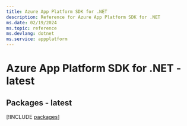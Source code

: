 ```yaml
---
title: Azure App Platform SDK for .NET
description: Reference for Azure App Platform SDK for .NET
ms.date: 02/19/2024
ms.topic: reference
ms.devlang: dotnet
ms.service: appplatform
---
```

# Azure App Platform SDK for .NET - latest
## Packages - latest
[!INCLUDE [packages](app-platform-index.md)]